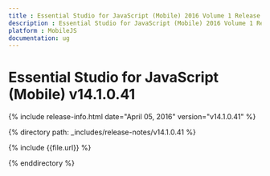 ```yaml
---
title : Essential Studio for JavaScript (Mobile) 2016 Volume 1 Release Notes
description : Essential Studio for JavaScript (Mobile) 2016 Volume 1 Release Notes
platform : MobileJS
documentation: ug
---
```


# Essential Studio for JavaScript (Mobile) v14.1.0.41

{% include release-info.html date="April 05, 2016" version="v14.1.0.41" %} 

{% directory path: _includes/release-notes/v14.1.0.41 %}

{% include {{file.url}} %}

{% enddirectory %}